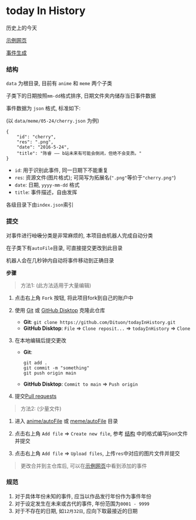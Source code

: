# today In History
 
历史上的今天

[示例网页](https://dituon.github.io/todayInHistory/)

[事件生成](https://dituon.github.io/todayInHistory/editor.html)

### 结构

`data` 为根目录, 目前有 `anime` 和 `meme` 两个子类

子类下的日期按照`mm-dd`格式排序, 日期文件夹内储存当日事件数据

事件数据为 `json` 格式, 标准如下: 

(以 `data/meme/05-24/cherry.json` 为例)

```
{
    "id": "cherry",
    "res": ".png",
    "date": "2016-5-24",
    "title": "陈睿 —— b站未来有可能会倒闭，但绝不会变质。"
}
```

- `id`: 用于识别此事件, 同一日期下不能重复
- `res`: 资源文件(图片格式); 可简写为拓展名(`".png"`等价于`"cherry.png"`)
- `date`: 日期, `yyyy-mm-dd` 格式
- `title`: 事件描述，自由发挥

各级目录下由`index.json`索引

### 提交

对事件进行~~垃圾~~分类是非常麻烦的, 本项目由机器人完成自动分类

在子类下有`autoFile`目录, 可直接提交更改到此目录

机器人会在几秒钟内自动将事件移动到正确目录

**步骤**

> 方法1: (此方法适用于大量编辑)

1. 点击右上角 `Fork` 按钮, 将此项目fork到自己的账户中

2. 使用 [Git](https://git-scm.com/) 或 [GitHub Disktop](https://desktop.github.com/) 克隆此仓库
    - **Git**: `git clone https://github.com/Dituon/todayInHistory.git`
    - **GitHub Disktop**: `File` => `Clone reposit...` => `todayInHistory` => `Clone`

3. 在本地编辑后提交更改
    - **Git**: 
         ```
        git add .
        git commit -m "something"
        git push origin main
        ```
    - **GitHub Disktop**: `Commit to main` => `Push origin`

4. 提交[Pull requests](https://github.com/Dituon/todayInHistory/compare)

> 方法2: (少量文件)

1. 进入 [anime/autoFile](https://github.com/Dituon/todayInHistory/new/main/data/anime/autoFile) 或 [meme/autoFile](https://github.com/Dituon/todayInHistory/new/main/data/meme/autoFile) 目录

2. 点击右上角 `Add file` => `Create new file`, 参考 [结构](https://github.com/Dituon/todayInHistory#%E7%BB%93%E6%9E%84) 中的格式编写json文件并提交

3. 点击右上角 `Add file` => `Upload files`, 上传`res`中对应的图片文件并提交

> 更改合并到主仓库后, 可以在[示例网页](https://dituon.github.io/todayInHistory/)中看到添加的事件

### 规范

1. 对于具体年份未知的事件, 应当以作品发行年份作为事件年份
2. 对于设定发生在未来或古代的事件, 年份范围为`0001 - 9999`
3. 对于不存在的日期, 如`12月32日`, 应向下取最接近的日期